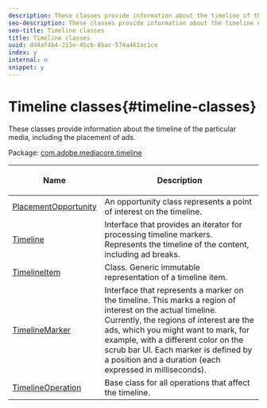 ```yaml
---
description: These classes provide information about the timeline of the particular media, including the placement of ads.
seo-description: These classes provide information about the timeline of the particular media, including the placement of ads.
seo-title: Timeline classes
title: Timeline classes
uuid: dd4af4b4-215e-45cb-8bac-574a461ac1ce
index: y
internal: n
snippet: y
---
```


# Timeline classes{#timeline-classes}

These classes provide information about the timeline of the particular media, including the placement of ads.

 Package: [com.adobe.mediacore.timeline](http://help.adobe.com/en_US/primetime/api/psdk/javadoc_1.4/com/adobe/mediacore/timeline/package-summary.html)

<table frame="all" colsep="1" rowsep="1" id="table_6752E908BA6546549619994A3F7D5F87"> 
 <thead> 
  <tr rowsep="1"> 
   <th colname="1" class="entry"> Name </th> 
   <th colname="2" class="entry"> <p>Description </p> </th> 
  </tr> 
 </thead>
 <tbody> 
  <tr rowsep="1"> 
   <td colname="1"><span class="codeph"><a href="http://help.adobe.com/en_US/primetime/api/psdk/javadoc_1.4/com/adobe/mediacore/timeline/PlacementOpportunity.html" format="html" scope="external"> PlacementOpportunity</a></span> </td> 
   <td colname="2"> An opportunity class represents a point of interest on the timeline. </td> 
  </tr> 
  <tr rowsep="1"> 
   <td colname="1"><a href="http://help.adobe.com/en_US/primetime/api/psdk/javadoc_1.4/com/adobe/mediacore/timeline/Timeline.html" format="html" scope="external"> Timeline</a> </td> 
   <td colname="2"> Interface that provides an iterator for processing timeline markers. Represents the timeline of the content, including ad breaks. </td> 
  </tr> 
  <tr rowsep="1"> 
   <td colname="1"><span class="codeph"><a href="http://help.adobe.com/en_US/primetime/api/psdk/javadoc_1.4/com/adobe/mediacore/timeline/TimelineItem.html" format="html" scope="external"> TimelineItem</a> </span> </td> 
   <td colname="2"> Class. Generic immutable representation of a timeline item. </td> 
  </tr> 
  <tr rowsep="1"> 
   <td colname="1"><span class="codeph"><a href="http://help.adobe.com/en_US/primetime/api/psdk/javadoc_1.4/com/adobe/mediacore/timeline/TimelineMarker.html" format="html" scope="external"> TimelineMarker</a> </span> </td> 
   <td colname="2"> Interface that represents a marker on the timeline. This marks a region of interest on the actual timeline. Currently, the regions of interest are the ads, which you might want to mark, for example, with a different color on the scrub bar UI. Each marker is defined by a position and a duration (each expressed in milliseconds). </td> 
  </tr> 
  <tr rowsep="0"> 
   <td colname="1"><a href="http://help.adobe.com/en_US/primetime/api/psdk/javadoc_1.4/com/adobe/mediacore/timeline/TimelineOperation.html" format="html" scope="external"> TimelineOperation</a> </td> 
   <td colname="2"> Base class for all operations that affect the timeline. </td> 
  </tr> 
 </tbody> 
</table>

